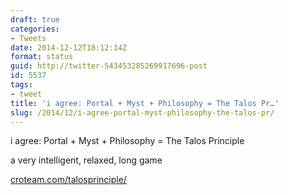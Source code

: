 ```yaml
---
draft: true
categories:
- Tweets
date: 2014-12-12T18:12:14Z
format: status
guid: http://twitter-543453285269917696-post
id: 5537
tags:
- tweet
title: 'i agree: Portal + Myst + Philosophy = The Talos Pr…'
slug: /2014/12/i-agree-portal-myst-philosophy-the-talos-pr/
---
```


i agree: Portal + Myst + Philosophy = The Talos Principle
  
a very intelligent, relaxed, long game
  
[croteam.com/talosprinciple/](http://www.croteam.com/talosprinciple/)